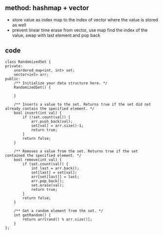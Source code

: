 ## method: hashmap + vector
- store value as index map to the index of vector where the value is stored as well
- prevent linear time erase from vector, use map find the index of the value, swap with last element and pop back

## code
```
class RandomizedSet {
private:
    unordered_map<int, int> set;
    vector<int> arr;
public:
    /** Initialize your data structure here. */
    RandomizedSet() {
        
    }
    
    /** Inserts a value to the set. Returns true if the set did not already contain the specified element. */
    bool insert(int val) {
        if (!set.count(val)) {
            arr.push_back(val);
            set[val] = arr.size()-1;
            return true;
        }
        return false;
    }
    
    /** Removes a value from the set. Returns true if the set contained the specified element. */
    bool remove(int val) {
        if (set.count(val)) {
            int last = arr.back();
            set[last] = set[val];
            arr[set[last]] = last;
            arr.pop_back();
            set.erase(val);
            return true;
        }
        return false;
    }
    
    /** Get a random element from the set. */
    int getRandom() {
        return arr[rand() % arr.size()];
    }
};
```
